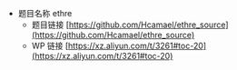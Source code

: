- 题目名称 ethre
    - 题目链接 [https://github.com/Hcamael/ethre_source](https://github.com/Hcamael/ethre_source)
    - WP 链接 [https://xz.aliyun.com/t/3261#toc-20](https://xz.aliyun.com/t/3261#toc-20)
